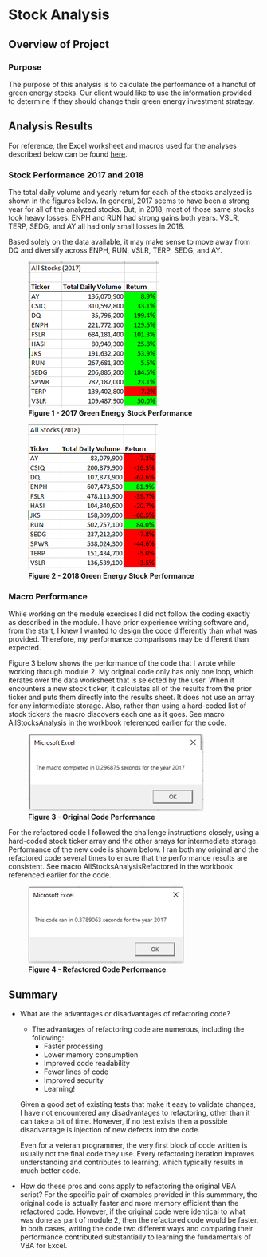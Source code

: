 # Stock Analysis

## Overview of Project
### Purpose
The purpose of this analysis is to calculate the performance of a handful of green energy stocks.  Our client would like to use the information provided to determine if they should change their green energy investment strategy.

## Analysis Results

For reference, the Excel worksheet and macros used for the analyses described below can be found [here](./VBA_Challenge.xlsm).

### Stock Performance 2017 and 2018

The total daily volume and yearly return for each of the stocks analyzed is shown in the figures below.  In general, 2017 seems to have been a strong year for all of the analyzed stocks.  But, in 2018, most of those same stocks took heavy losses.  ENPH and RUN had strong gains both years.  VSLR, TERP, SEDG, and AY all had only small losses in 2018.  

Based solely on the data available, it may make sense to move away from DQ and diversify across ENPH, RUN, VSLR, TERP, SEDG, and AY.

<figure>
<img src="resources/stock-perf-2017.png">
<figcaption><b>Figure 1 - 2017 Green Energy Stock Performance</b></figcaption>
</figure>

<figure>
<img src="resources/stock-perf-2018.png">
<figcaption><b>Figure 2 - 2018 Green Energy Stock Performance</b></figcaption>
</figure>

### Macro Performance

While working on the module exercises I did not follow the coding exactly as described in the module.  I have prior experience writing software and, from the start, I knew I wanted to design the code differently than what was provided.  Therefore, my performance comparisons may be different than expected.  

Figure 3 below shows the performance of the code that I wrote while working through module 2.  My original code only has only one loop, which iterates over the data worksheet that is selected by the user.  When it encounters a new stock ticker, it calculates all of the results from the prior ticker and puts them directly into the results sheet.  It does not use an array for any intermediate storage.  Also, rather than using a hard-coded list of stock tickers the macro discovers each one as it goes.  See macro AllStocksAnalysis in the workbook referenced earlier for the code.   

<figure>
<img src="resources/original_code_perf.png">
<figcaption><b>Figure 3 - Original Code Performance</b></figcaption>
</figure>

For the refactored code I followed the challenge instructions closely, using a hard-coded stock ticker array and the other arrays for intermediate storage.  Performance of the new code is shown below.  I ran both my original and the refactored code several times to ensure that the performance results are consistent.  See macro AllStocksAnalysisRefactored in the workbook referenced earlier for the code.   

<figure>
<img src="resources/refactored_code_perf.png">
<figcaption><b>Figure 4 - Refactored Code Performance</b></figcaption>
</figure>

## Summary

- What are the advantages or disadvantages of refactoring code? 
    - The advantages of refactoring code are numerous, including the following:
        - Faster processing
        - Lower memory consumption
        - Improved code readability
        - Fewer lines of code
        - Improved security
        - Learning!

    Given a good set of existing tests that make it easy to validate changes, I have not encountered any disadvantages to refactoring, other than it can take a bit of time.  However, if no test exists then a possible disadvantage is injection of new defects into the code.

    Even for a veteran programmer, the very first block of code written is usually not the final code they use.  Every refactoring iteration improves understanding and contributes to learning, which typically results in much better code.

- How do these pros and cons apply to refactoring the original VBA script?
    For the specific pair of examples provided in this summmary, the original code is actually faster and more memory efficient than the refactored code.  However, if the original code were identical to what was done as part of module 2, then the refactored code would be faster.  In both cases, writing the code two different ways and comparing their performance contributed substantially to learning the fundamentals of VBA for Excel.

